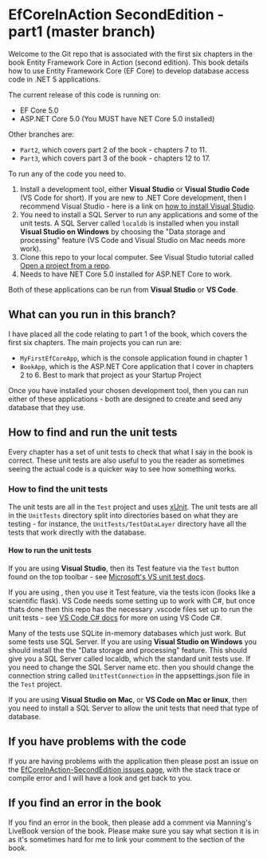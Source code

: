 # EfCoreInAction SecondEdition - part1 (master branch)

Welcome to the Git repo that is associated with the first six chapters in the book Entity Framework Core in Action (second edition). This book details how to use Entity Framework Core (EF Core) to develop database access code in .NET 5 applications.

The current release of this code is running on:

* EF Core 5.0
* ASP.NET Core 5.0 (You MUST have NET Core 5.0 installed)

Other branches are:

* `Part2`, which covers part 2 of the book - chapters 7 to 11.
* `Part3`, which covers part 3 of the book - chapters 12 to 17.

To run any of the code you need to.

1. Install a development tool, either **Visual Studio** or **Visual Studio Code** (VS Code for short). If you are new to .NET Core development, then I recommend Visual Studio - here is a link on [how to install Visual Studio](http://mng.bz/2x0T).
2. You need to install a SQL Server to run any applications and some of the unit tests. A SQL Server called `localdb` is installed when you install **Visual Studio on Windows** by choosing the "Data storage and processing" feature (VS Code and Visual Studio on Mac needs more work).
3. Clone this repo to your local computer. See Visual Studio tutorial called [Open a project from a repo](https://docs.microsoft.com/en-us/visualstudio/get-started/tutorial-open-project-from-repo).
4. Needs to have NET Core 5.0 installed for ASP.NET Core to work.

Both of these applications can be run from **Visual Studio** or **VS Code**.

## What can you run in this branch?

I have placed all the code relating to part 1 of the book, which covers the first six chapters. The main projects you can run are:

* `MyFirstEfCoreApp`, which is the console application found in chapter 1
* `BookApp`, which is the ASP.NET Core application that I cover in chapters 2 to 6. Best to mark that project as your Startup Project

Once you have installed your chosen development tool, then you can run either of these applications - both are designed to create and seed any database that they use.

## How to find and run the unit tests

Every chapter has a set of unit tests to check that what I say in the book is correct. These unit tests are also useful to you the reader as sometimes seeing the actual code is a quicker way to see how something works.

### How to find the unit tests

The unit tests are all in the `Test` project and uses [xUnit](https://xunit.net/). The unit tests are all in the `UnitTests` directory split into directories based on what they are testing - for instance, the `UnitTests/TestDataLayer` directory have all the tests that work directly with the database.

#### How to run the unit tests

If you are using **Visual Studio**, then its Test feature via the `Test` button found on the top toolbar - see [Microsoft's VS unit test docs](https://docs.microsoft.com/en-us/visualstudio/test/unit-test-your-code).

If you are using , then you use it Test feature, via the tests icon (looks like a scientific flask). VS Code needs some setting up to work with C#, but once thats done then this repo has the necessary .vscode files set up to run the unit tests - see [VS Code C# docs](https://code.visualstudio.com/docs/languages/csharp) for more on using VS Code C#.

Many of the tests use SQLite in-memory databases which just work. But some tests use SQL Server. If you are using **Visual Studio on Windows** you should install the  the  "Data storage and processing" feature. This should give you a SQL Server called localdb, which the standard unit tests use. If you need to change the SQL Server name etc. then you should change the connection string called `UnitTestConnection` in the appsettings.json file in the `Test` project.

If you are using **Visual Studio on Mac**, or **VS Code on Mac or linux**, then you need to install a SQL Server to allow the unit tests that need that type of database.

## If you have problems with the code

If you are having problems with the application then please post an issue on the [EfCoreInAction-SecondEdition issues page](https://github.com/JonPSmith/EfCoreinAction-SecondEdition/issues), with the stack trace or compile error and I will have a look and get back to you.

## If you find an error in the book

If you find an error in the book, then please add a comment via Manning's LiveBook version of the book. Please make sure you say what section it is in as it's sometimes hard for me to link your comment to the section of the book.


 
